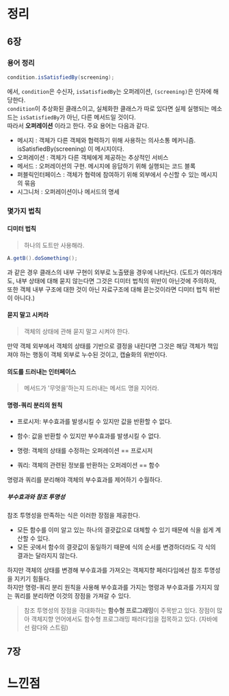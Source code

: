 # 정리

## 6장

### 용어 정리

```java
condition.isSatisfiedBy(screening);
```
에서, `condition`은 수신자, `isSatisfiedBy`는 오퍼레이션, `(screening)`은 인자에 해당한다.<br/>
`condition`이 추상화된 클래스이고, 실체화한 클래스가 따로 있다면 실제 실행되는 메소드는 `isSatisfiedBy`가 아닌, 다른 메서드일 것이다.<br/>
따라서 **오퍼레이션** 이라고 한다. 주요 용어는 다음과 같다.

- 메시지 : 객체가 다른 객체와 협력하기 위해 사용하는 의사소통 메커니즘. isSatisfiedBy(screening) 이 메시지이다.
- 오퍼레이션 : 객체가 다른 객체에게 제공하는 추상적인 서비스
- 메서드 : 오퍼레이션의 구현. 메시지에 응답하기 위해 실행되는 코드 블록
- 퍼블릭인터페이스 : 객체가 협력에 참여하기 위해 외부에서 수신할 수 있는 메시지의 묶음
- 시그니처 : 오퍼레이션이나 메서드의 명세

### 몇가지 법칙

#### 디미터 법칙

> 하나의 도트만 사용해라.

```java
A.getB().doSomething();
```
과 같은 경우 클래스의 내부 구현이 외부로 노출됐을 경우에 나타난다. (도트가 여러개라도, 내부 상태에 대해 묻지 않는다면 그것은 디미터 법칙의 위반이 아닌것에 주의하자, 또한 객체 내부 구조에 대한 것이 아닌 자료구조에 대해 묻는것이라면 디미터 법칙 위반이 아니다.)

#### 묻지 말고 시켜라

> 객체의 상태에 관해 묻지 말고 시켜야 한다.

만약 객체 외부에서 객체의 상태를 기반으로 결정을 내린다면 그것은 해당 객체가 책임져야 하는 행동이 객체 외부로 누수된 것이고, 캡슐화의 위반이다.

#### 의도를 드러내는 인터페이스

> 메서드가 '무엇을'하는지 드러내는 메서드 명을 지어라.

#### 명령-쿼리 분리의 원칙

- 프로시저: 부수효과를 발생시킬 수 있지만 값을 반환할 수 없다.
- 함수: 값을 반환할 수 있지만 부수효과를 발생시킬 수 없다.

- 명령: 객체의 상태를 수정하는 오퍼레이션 == 프로시저
- 쿼리: 객체의 관련된 정보를 반환하는 오퍼레이션 == 함수

명령과 쿼리를 분리해야 객체의 부수효과를 제어하기 수월하다.

##### 부수효과와 참조 투명성

참조 투명성을 만족하는 식은 이러한 장점을 제공한다.

- 모든 함수를 이미 알고 있는 하나의 결괏값으로 대체할 수 있기 때문에 식을 쉽게 계산할 수 있다.
- 모든 곳에서 함수의 결괏값이 동일하기 때문에 식의 순서를 변경하더라도 각 식의 결과는 달라지지 않는다.

하지만 객체의 상태를 변경해 부수효과를 가져오는 객체지향 페러다임에선 참조 투명성을 지키기 힘들다.<br/>
하지만 명령-쿼리 분리 원칙을 사용해 부수효과를 가지는 명령과 부수효과를 가지지 않는 쿼리를 분리하면 이것의 장점을 가져갈 수 있다.

> 참조 투명성의 장점을 극대화하는 **함수형 프로그래밍**이 주목받고 있다. 장점이 많아 객체지향 언어에서도 함수형 프로그래밍 패러다임을 접목하고 있다. (자바에선 람다와 스트림)

## 7장



# 느낀점

